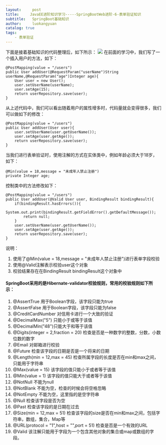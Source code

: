 ```yaml
---
layout:     post
title:     JavaEE进阶知识学习-----SpringBootWeb进阶-6-表单验证知识
subtitle:   SpringBoot基础知识
author:     luokangyuan
catalog: true
tags:
    - 表单验证
---
```

下面是接着基础知识的代码整理后，如下所示：
![](https://i.imgur.com/GkfsJ8V.png)
在前面的学习中，我们写了一个插入用户的方法，如下：

	@PostMapping(value = "/users")
    public User addUser(@RequestParam("userName")String userName,@RequestParam("age")Integer age){
        User user = new User();
        user.setUserName(userName);
        user.setAge(15);
        return userRepository.save(user);
    }
从上述代码中，我们可以看出随着用户的属性增多时，代码量就会变得很多，我们可以做如下的修改：

	@PostMapping(value = "/users")
    public User addUser(User user){
        user.setUserName(user.getUserName());
        user.setAge(user.getAge());
        return userRepository.save(user);
    }
当我们进行表单验证时，使用注解的方式在实体类中，例如年龄必须大于18岁，如下：

	@Min(value = 18,message = "未成年人禁止注册")
	private Integer age;
控制类中的方法修改如下：

	@PostMapping(value = "/users")
    public User addUser(@Valid User user, BindingResult bindingResult){
        if(bindingResult.hasErrors()){
            System.out.print(bindingResult.getFieldError().getDefaultMessage());
            return null;
        }
        user.setUserName(user.getUserName());
        user.setAge(user.getAge());
        return userRepository.save(user);
    }
	
说明：

1. 使用了@Min(value = 18,message = "未成年人禁止注册")进行表单字段校验
2. 使用@Valid注解表示校验user这个对象
3. 校验结果存在在BindingResult bindingResult这个对象中

#### SpringBoot采用的是Hibernate-validator校验规则，常用的校验规则如下所示：

1. @AssertTrue 用于Boolean字段，该字段只能为true
2. @AssertFalse 用于Boolean字段，该字段只能为false
3. @CreditCardNumber 对信用卡进行一个大致的验证
4. @DecimalMax("5") 只能小于或等于该值
5. @DecimalMin("48")只能大于和等于该值
6. @Digits(integer = 2,fraction = 20) 检查是否是一种数字的整数，分数，小数位数的数字
7. @Email 对邮箱进行校验
8. @Future 检查该字段的日期是否是一个将来的日期
9. @Length(min = 12,max = 45) 检查所属字段的长度是否在min和max之间，只能用于字符串
10. @Max(value = 15) 该字段的值只能小于或者等于该值
11. @Min(value = 1) 该字段的值只能大于或者等于该值
12. @NotNull 不能为null 
13. @NotBlank 不能为空，检查的时候会将空格忽略
14. @NotEmpty 不能为空，这里指的是空字符串
15. @Null 检查该字段是否为空
16. @Past 检查该字段的是日期在过去
17. @Size(min = 12,max = 51) 检查该字段的size是否在min和max之间，包括字符串，数组，集合，Map等
18. @URL(protocol = "1",host = "",port = 51) 检查是否是一个有效的URL
19. @Valid 该注解只能用于字段为一个包含其他对象的集合或map或数组的字段。



